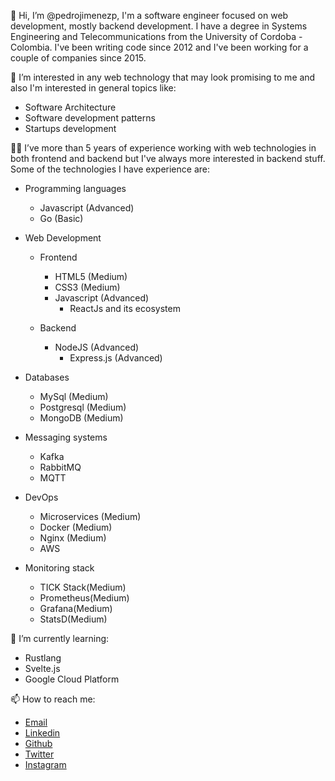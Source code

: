 👋 Hi, I’m @pedrojimenezp, I'm a software engineer focused on web development, mostly backend development.
I have a degree in Systems Engineering and Telecommunications from the University of Cordoba - Colombia.
I've been writing code since 2012 and I've been working for a couple of companies since 2015.

👀 I’m interested in any web technology that may look promising to me and also I'm interested in general topics like:
- Software Architecture
- Software development patterns
- Startups development

👨‍💻 I’ve more than 5 years of experience working with web technologies in both frontend and backend but I've always more interested in backend stuff.
Some of the technologies I have experience are:

- Programming languages
  - Javascript (Advanced)
  - Go (Basic)

- Web Development
  - Frontend
    - HTML5 (Medium)
    - CSS3 (Medium)
    - Javascript (Advanced)
      - ReactJs and its ecosystem

  - Backend
    - NodeJS (Advanced)
      - Express.js (Advanced)

- Databases
  - MySql (Medium)
  - Postgresql (Medium)
  - MongoDB (Medium)

- Messaging systems
  - Kafka
  - RabbitMQ
  - MQTT
  
- DevOps
  - Microservices (Medium)
  - Docker (Medium)
  - Nginx (Medium)
  - AWS
  
- Monitoring stack
  - TICK Stack(Medium)
  - Prometheus(Medium)
  - Grafana(Medium)
  - StatsD(Medium)
  
  
🌱 I’m currently learning:

- Rustlang
- Svelte.js
- Google Cloud Platform

📫 How to reach me:

- [Email](mailto:pedroj.jimenezp@gmail.com)
- [Linkedin](https://www.linkedin.com/in/pedro-jimenezp)
- [Github](https://www.github.com/pedrojimenezp)
- [Twitter](https://www.twitter.com/pedrojimenezp)
- [Instagram](https://www.instagram.com/pedroj.jimenezp)

<!---
pedrojimenezp/pedrojimenezp is a ✨ special ✨ repository because its `README.md` (this file) appears on your GitHub profile.
You can click the Preview link to take a look at your changes.
--->
